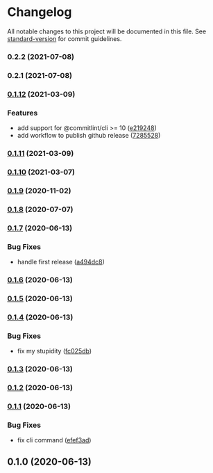 # Changelog

All notable changes to this project will be documented in this file. See [standard-version](https://github.com/conventional-changelog/standard-version) for commit guidelines.

### 0.2.2 (2021-07-08)

### 0.2.1 (2021-07-08)

### [0.1.12](https://github.com/feryardiant/read-changelog/compare/v0.1.11...v0.1.12) (2021-03-09)


### Features

* add support for @commitlint/cli >= 10 ([e219248](https://github.com/feryardiant/read-changelog/commit/e21924851511986f5045881542bf870ef73c5de9))
* add workflow to publish github release ([7285528](https://github.com/feryardiant/read-changelog/commit/7285528179b71a3668195023842b24a1a843968d))

### [0.1.11](https://github.com/feryardiant/read-changelog/compare/v0.1.10...v0.1.11) (2021-03-09)

### [0.1.10](https://github.com/feryardiant/read-changelog/compare/v0.1.9...v0.1.10) (2021-03-07)

### [0.1.9](https://github.com/feryardiant/read-changelog/compare/v0.1.8...v0.1.9) (2020-11-02)

### [0.1.8](https://github.com/feryardiant/read-changelog/compare/v0.1.7...v0.1.8) (2020-07-07)

### [0.1.7](https://github.com/feryardiant/read-changelog/compare/v0.1.6...v0.1.7) (2020-06-13)


### Bug Fixes

* handle first release ([a494dc8](https://github.com/feryardiant/read-changelog/commit/a494dc89a7c64f5b7bb7257a197256187704363b))

### [0.1.6](https://github.com/feryardiant/read-changelog/compare/v0.1.5...v0.1.6) (2020-06-13)

### [0.1.5](https://github.com/feryardiant/read-changelog/compare/v0.1.4...v0.1.5) (2020-06-13)

### [0.1.4](https://github.com/feryardiant/read-changelog/compare/v0.1.3...v0.1.4) (2020-06-13)


### Bug Fixes

* fix my stupidity ([fc025db](https://github.com/feryardiant/read-changelog/commit/fc025db95db982b324c0c39cf74c3ebfc85eb531))

### [0.1.3](https://github.com/feryardiant/read-changelog/compare/v0.1.2...v0.1.3) (2020-06-13)

### [0.1.2](https://github.com/feryardiant/read-changelog/compare/v0.1.1...v0.1.2) (2020-06-13)

### [0.1.1](https://github.com/feryardiant/read-changelog/compare/v0.1.0...v0.1.1) (2020-06-13)


### Bug Fixes

* fix cli command ([efef3ad](https://github.com/feryardiant/read-changelog/commit/efef3adaf147bab64b484526cc55d9e8bf5897c0))

## 0.1.0 (2020-06-13)
